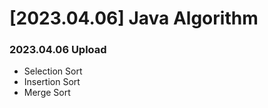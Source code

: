 # [2023.04.06] Java Algorithm 

### 2023.04.06 Upload
- Selection Sort
- Insertion Sort
- Merge Sort

